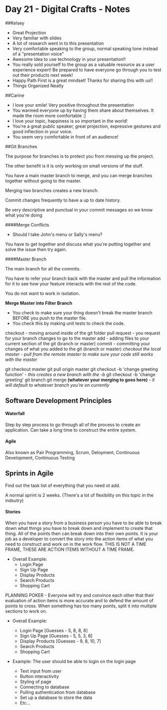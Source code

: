 # Day 21 - Digital Crafts - Notes

##Kelsey

* Great Projection
* Very familiar with slides
* A lot of research went in to this presentation
* Very comfortable speaking to the group, normal speaking tone instead of a "presentation voice"
* Awesome idea to use technology in your presentation!!
* You really sold yourself to the group as a valuable resource as a user experience expert! Be prepared to have everyone go through you to test out their products next week!
* Happy Path First is a great mindset! Thanks for sharing this with us!!
* Things Organized Neatly

##Carine

* I love your smile! Very positive throughout the presentation
* You warmed everyone up by having them share about themselves. It made the room more comfortable :]
* I love your topic, happiness is so important in the world!
* You're a great public speaker, great projection, expressive gestures and good inflection in your voice.
* You seem very comfortable in front of an audience!

##Git Branches

The purpose for branches is to protect you from messing up the project.

The other benefit is it is only working on small versions of the stuff.

You have a main master branch to merge, and you can merge branches together without going to the master.

Merging two branches creates a new branch.

Commit changes frequently to have a up to date history.

Be very descriptive and punctual in your commit messages so we know what you're doing

####Merge Conflicts

* Should I take John's menu or Sally's menu?

You have to get together and discuss what you're putting together and solve the issue then try again.

####Master Branch

The main branch for all the commits.

You have to refer your branch back with the master and pull the information for it to see how your feature interacts with the rest of the code.

You do not want to work in isolation.

__Merge Master into Filter Branch__
* You check to make sure your thing doesn't break the master branch BEFORE you push to the master file.
* You check this by making unit tests to check the code.

checkout - moving around inside of the git folder
pull request - you request for your branch changes to go to the master
add - adding files to your current section of the git (branch or master)
commit - committing your changes of what you added to the git (branch or master)
*checkout the local master - pull from the remote master to make sure your code still works with the master*

git checkout master
git pull origin master
git checkout -b 'change greeting function' - *this creates a new branch with the -b*
git checkout -b 'change greeting'
git branch
git merge __(whatever your merging to goes here)__ - *it will default to whatever branch you're on currently*

## Software Development Principles

#### Waterfall

Step by step process to go through all of the process to create an application. Can take a long time to construct the entire system.

#### Agile

Also known as Pair Programming, Scrum, Deloyment, Continuous Development, Continuous Testing

## Sprints in Agile

Find out the task list of everything that you need ot add.

A normal sprint is 2 weeks. (There's a lot of flexibility on this topic in the indsutry)

#### Stories

When you have a story from a business person you have to be able to break down what things you have to break down and implement to create that thing. All of the points then can break down into their own points. It is your job as a developer to convert the story into the action items of what you need to construct and work on in the work flow. THIS IS NOT A TIME FRAME, THESE ARE ACTION ITEMS WITHOUT A TIME FRAME.

* Overall Example:
  * Login Page
  * Sign Up Page
  * Display Products
  * Search Products
  * Shopping Cart

PLANNING POKER - Everyone will try and convince each other that their evaluation of action items is more accurate and to defend the amount of points to cross. When something has too many points, split it into multiple sections to work on.

* Overall Example:
  * Login Page [Guesses - 5, 8, 8, 8]
  * Sign Up Page [Guesses - 5, 5, 3, 6]
  * Display Products [Guesses - 9, 8, 10, 7]
  * Search Products 
  * Shopping Cart

* Example: The user should be able to login on the login page
  * Text input from user
  * Button interactivity
  * Styling of page
  * Connecting to database
  * Pulling authentication from database
  * Set up a database to store the data
  * Etc...